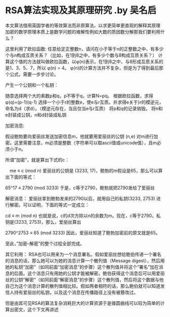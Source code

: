 # RSA算法实现及其原理研究 .by 吴名启
本文算法借用英国学者的等效算法而非原算法，以求更简单更直观的解释其原理
加密的数学原理本质上是数学问题的难解性例如大数的质因数分解那我们要利用什么？

这里利用了欧拉函数:
任意给定正整数n，请问在小于等于n的正整数之中，有多少个与n构成互质关系？（比如，在1到8之中，有多少个数与8构成互质关系？）
计算这个值的方法就叫做欧拉函数，以φ(n)表示。在1到8之中，与8形成互质关系的是1、3、5、7，所以 φ(n) = 4。
φ(n)的计算方法并不复杂，但是为了得到最后那个公式，需要一步步讨论。

产生一个公钥和一个私钥：

随意选择两个大的素数p和q，p不等于q，计算N=pq。
根据欧拉函数，求得 φ(q)=(p-1)(q-1)
选择一个小于r的整数e，使e与r互质。并求得e关于}r的模逆元，命名为d（求d）。（模逆元存在，当且仅当e与r互质）
将p和q的记录销毁。
将n和e封装成公钥，n和d封装成私钥

加密消息:

假设鲍勃要向爱丽丝发送加密信息m，他就要用爱丽丝的公钥 (n,e) 对m进行加密。这里需要注意，m必须是整数（字符串可以取ascii值或unicode值），且m必须小于n。

所谓”加密”，就是算出下式的c：

　me ≡ c (mod n)
爱丽丝的公钥是 (3233, 17)，鲍勃的m假设是65，那么可以算出下面的等式：

65^17 ≡ 2790 (mod 3233)
于是，c等于2790，鲍勃就把2790发给了爱丽丝

解密消息：
爱丽丝拿到鲍勃发来的2790以后，就用自己的私钥(3233, 2753) 进行解密。可以证明，下面的等式一定成立：

cd ≡ m (mod n)
也就是说，c的d次方除以n的余数为m。现在，c等于2790，私钥是(3233, 2753)，那么，爱丽丝算出

2790^2753 ≡ 65 (mod 3233)
因此，爱丽丝知道了鲍勃加密前的原文就是65。

至此，”加密–解密”的整个过程全部完成。


其它利用：
RSA也可以用来为一个消息署名。假如爱丽丝想给鲍伯传递一个署名的消息的话，那么她可以为她的消息计算一个散列值（Message digest），然后用她的私钥“加密”（如同前面“加密消息”的步骤）这个散列值并将这个“署名”加在消息的后面。这个消息只有用她的公钥才能被解密。鲍伯获得这个消息后可以用爱丽丝的公钥“解密”（如同前面“解密消息”的步骤）这个散列值，然后将这个数据与他自己为这个消息计算的散列值相比较。假如两者相符的话，那么鲍伯就可以知道发信人持有爱丽丝的私钥，以及这个消息在传播路径上没有被篡改过。


但是由其可见RSA的算法复杂消耗巨大的计算资源于是锥圆曲线可以较为简单的计算出密文，这个下文再讲述
